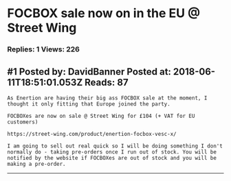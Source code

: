 # FOCBOX sale now on in the EU @ Street Wing

### Replies: 1 Views: 226

## \#1 Posted by: DavidBanner Posted at: 2018-06-11T18:51:01.053Z Reads: 87

```
As Enertion are having their big ass FOCBOX sale at the moment, I thought it only fitting that Europe joined the party.

FOCBOXes are now on sale @ Street Wing for £104 (+ VAT for EU customers) 

https://street-wing.com/product/enertion-focbox-vesc-x/

I am going to sell out real quick so I will be doing something I don't normally do - taking pre-orders once I run out of stock. You will be notified by the website if FOCBOXes are out of stock and you will be making a pre-order.
```

---
